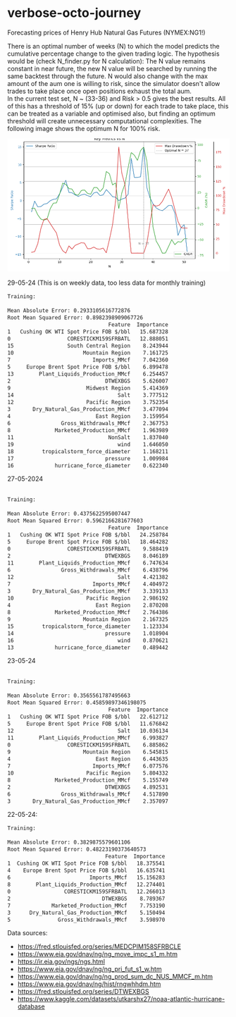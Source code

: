 # verbose-octo-journey

Forecasting prices of Henry Hub Natural Gas Futures (NYMEX:NG1!)

There is an optimal number of weeks (N) to which the model predicts the cumulative percentage change to the given trading logic.
The hypothesis would be (check N_finder.py for N calculation): The N value remains constant in near future, the new N value will be searched by running the same backtest through the future. N would also change with the max amount of the aum one is willing to risk, since the simulator doesn't allow trades to take place once open positions exhaust the total aum.\
In the current test set, N ~ (33-36) and Risk > 0.5 gives the best results. All of this has a threshold of 15% (up or down) for each trade to take place, this can be treated as a variable and optimised also, but finding an optimum threshold will create unnecessary computational complexities. The following image shows the optimum N for 100% risk.

![N_finder.py](Figure_1.png)

29-05-24 (This is on weekly data, too less data for monthly training)
```
Training:

Mean Absolute Error: 0.2933105616772876
Root Mean Squared Error: 0.8982398909067726
                                Feature  Importance
1   Cushing OK WTI Spot Price FOB $/bbl   15.687328
0                  CORESTICKM159SFRBATL   12.888051
15                 South Central Region    8.243944
10                      Mountain Region    7.161725
7                          Imports_MMcf    7.042360
5     Europe Brent Spot Price FOB $/bbl    6.899478
13        Plant_Liquids_Production_MMcf    6.254457
2                              DTWEXBGS    5.626007
9                        Midwest Region    5.414369
14                                 Salt    3.777512
12                       Pacific Region    3.752354
3       Dry_Natural_Gas_Production_MMcf    3.477094
4                           East Region    3.159954
6                Gross_Withdrawals_MMcf    2.367753
8              Marketed_Production_MMcf    1.963989
11                              NonSalt    1.837040
19                                 wind    1.646050
18         tropicalstorm_force_diameter    1.168211
17                             pressure    1.009984
16             hurricane_force_diameter    0.622340
```

27-05-2024
```

Training:

Mean Absolute Error: 0.4375622595007447
Root Mean Squared Error: 0.5962166281677603
                                Feature  Importance
1   Cushing OK WTI Spot Price FOB $/bbl   24.258784
5     Europe Brent Spot Price FOB $/bbl   18.464282
0                  CORESTICKM159SFRBATL    9.588419
2                              DTWEXBGS    8.046189
11        Plant_Liquids_Production_MMcf    6.747634
6                Gross_Withdrawals_MMcf    6.438796
12                                 Salt    4.421382
7                          Imports_MMcf    4.404972
3       Dry_Natural_Gas_Production_MMcf    3.339133
10                       Pacific Region    2.986192
4                           East Region    2.870208
8              Marketed_Production_MMcf    2.764386
9                       Mountain Region    2.167325
15         tropicalstorm_force_diameter    1.123334
14                             pressure    1.018904
16                                 wind    0.870621
13             hurricane_force_diameter    0.489442
```

23-05-24
```

Training:

Mean Absolute Error: 0.3565561787495663
Root Mean Squared Error: 0.45859897346198075
                                Feature  Importance
1   Cushing OK WTI Spot Price FOB $/bbl   22.612712
5     Europe Brent Spot Price FOB $/bbl   11.676842
12                                 Salt   10.036134
11        Plant_Liquids_Production_MMcf    6.993827
0                  CORESTICKM159SFRBATL    6.885862
9                       Mountain Region    6.545815
4                           East Region    6.443635
7                          Imports_MMcf    6.077576
10                       Pacific Region    5.804332
8              Marketed_Production_MMcf    5.155749
2                              DTWEXBGS    4.892531
6                Gross_Withdrawals_MMcf    4.517890
3       Dry_Natural_Gas_Production_MMcf    2.357097
```

22-05-24: 
```
Training:

Mean Absolute Error: 0.3829875579601106
Root Mean Squared Error: 0.48223190373640573
                               Feature  Importance
1  Cushing OK WTI Spot Price FOB $/bbl   18.375541
4    Europe Brent Spot Price FOB $/bbl   16.635741
6                         Imports_MMcf   15.156283
8        Plant_Liquids_Production_MMcf   12.274401
0                 CORESTICKM159SFRBATL   12.266013
2                             DTWEXBGS    8.789367
7             Marketed_Production_MMcf    7.753190
3      Dry_Natural_Gas_Production_MMcf    5.150494
5               Gross_Withdrawals_MMcf    3.598970
```

Data sources:
- https://fred.stlouisfed.org/series/MEDCPIM158SFRBCLE
- https://www.eia.gov/dnav/ng/ng_move_impc_s1_m.htm
- https://ir.eia.gov/ngs/ngs.html
- https://www.eia.gov/dnav/ng/ng_pri_fut_s1_w.htm
- https://www.eia.gov/dnav/ng/ng_prod_sum_dc_NUS_MMCF_m.htm
- https://www.eia.gov/dnav/ng/hist/rngwhhdm.htm
- https://fred.stlouisfed.org/series/DTWEXBGS
- https://www.kaggle.com/datasets/utkarshx27/noaa-atlantic-hurricane-database
